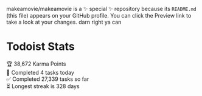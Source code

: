 makeamovie/makeamovie is a ✨ special ✨ repository because its `README.md` (this file) appears on your GitHub profile.
You can click the Preview link to take a look at your changes. darn right ya can

# Todoist Stats

<!-- TODO-IST:START -->
🏆  38,672 Karma Points           
🌸  Completed 4 tasks today           
✅  Completed 27,339 tasks so far           
⏳  Longest streak is 328 days
<!-- TODO-IST:END -->